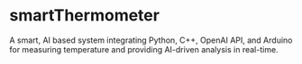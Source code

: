 # smartThermometer
A smart, AI based system integrating Python, C++, OpenAI API, and Arduino for measuring temperature and providing AI-driven analysis in real-time.
